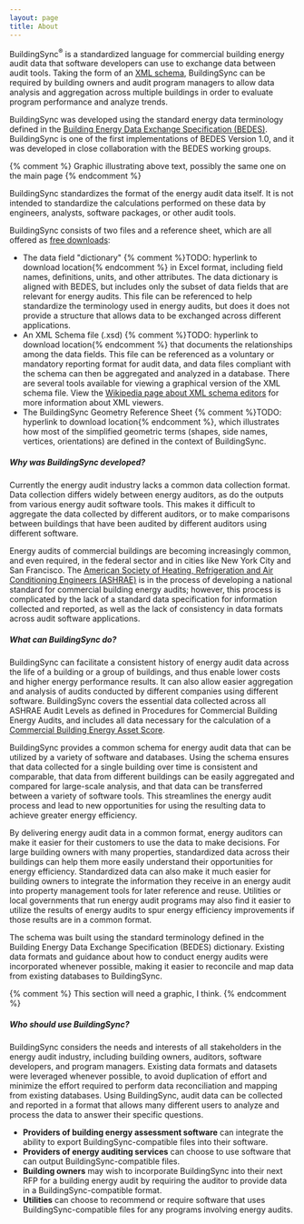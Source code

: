 ```yaml
---
layout: page
title: About
---
```


BuildingSync<sup>&reg;</sup> is a standardized language for commercial 
building energy audit data that software developers can use to exchange 
data between audit tools. Taking the form of an 
[XML schema](https://en.wikipedia.org/wiki/XML_Schema_(W3C)), 
BuildingSync can be required by building owners and audit program 
managers to allow data analysis and aggregation across multiple 
buildings in order to evaluate program performance and analyze trends.

BuildingSync was developed using the standard energy data terminology 
defined in the [Building Energy Data Exchange Specification (BEDES)](https://bedes.lbl.gov/). 
BuildingSync is one of the first implementations of BEDES Version 1.0, 
and it was developed in close collaboration with the BEDES working 
groups.

{% comment %}
Graphic illustrating above text, possibly the same one on the main page
{% endcomment %}

BuildingSync standardizes the format of the energy audit data itself. 
It is not intended to standardize the calculations performed on these 
data by engineers, analysts, software packages, or other audit tools.

BuildingSync consists of two files and a reference sheet, which are all
offered as [free downloads](https://github.com/BuildingSync/schema/releases):

- The data field "dictionary" {% comment %}TODO: hyperlink to download 
location{% endcomment %} in Excel format, including field names, 
definitions, units, and other attributes. The data dictionary is aligned 
with BEDES, but includes only the subset of data fields that are 
relevant for energy audits. This file can be referenced to help 
standardize the terminology used in energy audits, but does it does not 
provide a structure that allows data to be exchanged across different 
applications.
- An XML Schema file (.xsd) {% comment %}TODO: hyperlink to download 
location{% endcomment %} that documents the relationships among the data 
fields. This file can be referenced as a voluntary or mandatory
reporting format for audit data, and data files compliant with the 
schema can then be aggregated and analyzed in a database. There are 
several tools available for viewing a graphical version of the XML 
schema file. View the 
[Wikipedia page about XML schema editors](https://en.wikipedia.org/wiki/XML_Schema_Editor#XML_Schema_Editors) 
for more information about XML viewers.
- The BuildingSync Geometry Reference Sheet {% comment %}TODO: hyperlink 
to download location{% endcomment %}, which illustrates how most of the 
simplified geometric terms (shapes, side names, vertices, orientations) 
are defined in the context of BuildingSync.

##### Why was BuildingSync developed?
Currently the energy audit industry lacks a common data collection 
format. Data collection differs widely between energy auditors, as do 
the outputs from various energy audit software tools. This makes it 
difficult to aggregate the data collected by different auditors, or to 
make comparisons between buildings that have been audited by different 
auditors using different software.

Energy audits of commercial buildings are becoming increasingly common, 
and even required, in the federal sector and in cities like New York 
City and San Francisco. The [American Society of Heating, Refrigeration and Air Conditioning Engineers (ASHRAE)](https://www.ashrae.org/) 
is in the process of developing a national standard for commercial 
building energy audits; however, this process is complicated by the 
lack of a standard data specification for information collected and 
reported, as well as the lack of consistency in data formats across 
audit software applications.

##### What can BuildingSync do?
BuildingSync can facilitate a consistent history of energy audit data 
across the life of a building or a group of buildings, and thus enable 
lower costs and higher energy performance results. It can also allow 
easier aggregation and analysis of audits conducted by different 
companies using different software. BuildingSync covers the essential 
data collected across all ASHRAE Audit Levels as defined in Procedures
for Commercial Building Energy Audits, and includes all data necessary 
for the calculation of a [Commercial Building Energy Asset Score](http://energy.gov/eere/buildings/commercial-building-energy-asset-score).

BuildingSync provides a common schema for energy audit data that can be
utilized by a variety of software and databases. Using the schema 
ensures that data collected for a single building over time is 
consistent and comparable, that data from different buildings can be 
easily aggregated and compared for large-scale analysis, and that data 
can be transferred between a variety of software tools. This streamlines 
the energy audit process and lead to new opportunities for using the 
resulting data to achieve greater energy efficiency.

By delivering energy audit data in a common format, energy auditors can
make it easier for their customers to use the data to make decisions.
For large building owners with many properties, standardized data across 
their buildings can help them more easily understand their opportunities 
for energy efficiency. Standardized data can also make it much easier 
for building owners to integrate the information they receive in an 
energy audit into property management tools for later reference and 
reuse.  Utilities or local governments that run energy audit programs 
may also find it easier to utilize the results of energy audits to spur
energy efficiency improvements if those results are in a common format.

The schema was built using the standard terminology defined in the 
Building Energy Data Exchange Specification (BEDES) dictionary. Existing
data formats and guidance about how to conduct energy audits were 
incorporated whenever possible, making it easier to reconcile and map 
data from existing databases to BuildingSync.

{% comment %}
This section will need a graphic, I think.
{% endcomment %}

##### Who should use BuildingSync?
BuildingSync considers the needs and interests of all stakeholders in 
the energy audit industry, including building owners, auditors, software 
developers, and program managers. Existing data formats and datasets 
were leveraged whenever possible, to avoid duplication of effort and 
minimize the effort required to perform data reconciliation and mapping
from existing databases. Using BuildingSync, audit data can be collected 
and reported in a format that allows many different users to analyze and 
process the data to answer their specific questions.

- **Providers of building energy assessment software** can integrate the 
ability to export BuildingSync-compatible files into their software.
- **Providers of energy auditing services** can choose to use software 
that can output BuildingSync-compatible files.
- **Building owners** may wish to incorporate BuildingSync into their 
next RFP for a building energy audit by requiring the auditor to provide 
data in a BuildingSync-compatible format.
- **Utilities** can choose to recommend or require software that uses 
BuildingSync-compatible files for any programs involving energy audits.
